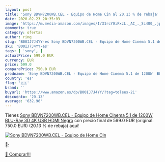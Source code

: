 ```yaml
---
layout: post
title: 'Sony BDVN7200WB.CEL - Equipo de Home Cin al 20.13 % de rebaja'
date: 2020-02-23 20:35:03
image: 'https://m.media-amazon.com/images/I/31rcY0iFxzL._AC_._SL400_.jpg'
comments: true
category: ofertas
author: ring
slug: 'B00IJ7J4YY-es Sony BDVN7200WB.CEL - Equipo de Home Cinema 5.1 de 1200W...'
sku: 'B00IJ7J4YY-es'
tags: [ 'sony', ]
actualPrice: 599.0 EUR
currency: EUR
price: 599.0
comparePrice: 750.0 EUR
prodname: 'Sony BDVN7200WB.CEL - Equipo de Home Cinema 5.1 de 1200W  BLU-Ray  3D  4K  USB  HDMI   Negro'
country: 'es'
flag: '🇪🇸'
brand: ''
buyurl: 'https://www.amazon.es/dp/B00IJ7J4YY/?tag=tolees-21'
descuento: '20.13'
average: '632.96'
---
```


Tienes [Sony BDVN7200WB.CEL - Equipo de Home Cinema 5.1 de 1200W  BLU-Ray  3D  4K  USB  HDMI   Negro](https://www.amazon.es/dp/B00IJ7J4YY/?tag=tolees-21) con precio final de  599.0 EUR (original: 750.0 EUR) (20.13 %  de rebaja) aqui!

[![Sony BDVN7200WB.CEL - Equipo de Home Cin](https://m.media-amazon.com/images/I/31rcY0iFxzL._AC_._SL400_.jpg)](https://www.amazon.es/dp/B00IJ7J4YY/?tag=tolees-21)

🔎:


[🛒 Comprar!!!](https://www.amazon.es/dp/B00IJ7J4YY/?tag=tolees-21)
